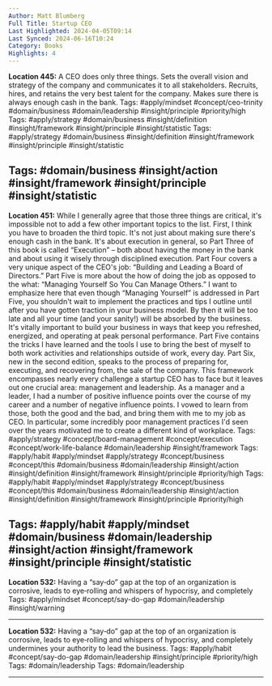 ```yaml
---
Author: Matt Blumberg
Full Title: Startup CEO
Last Highlighted: 2024-04-05T09:14
Last Synced: 2024-06-16T10:24
Category: Books
Highlights: 4
---
```

**Location 445:**
A CEO does only three things. Sets the overall vision and strategy of the company and communicates it to all stakeholders. Recruits, hires, and retains the very best talent for the company. Makes sure there is always enough cash in the bank.
Tags: #apply/mindset #concept/ceo-trinity #domain/business #domain/leadership #insight/principle #priority/high
Tags: #apply/strategy #domain/business #insight/definition #insight/framework #insight/principle #insight/statistic
Tags: #apply/strategy #domain/business #insight/definition #insight/framework #insight/principle #insight/statistic
  
Tags: #domain/business #insight/action #insight/framework #insight/principle #insight/statistic
---
  
**Location 451:**
While I generally agree that those three things are critical, it's impossible not to add a few other important topics to the list. First, I think you have to broaden the third topic. It's not just about making sure there's enough cash in the bank. It's about execution in general, so Part Three of this book is called “Execution” – both about having the money in the bank and about using it wisely through disciplined execution. Part Four covers a very unique aspect of the CEO's job: “Building and Leading a Board of Directors.” Part Five is more about the how of doing the job as opposed to the what: “Managing Yourself So You Can Manage Others.” I want to emphasize here that even though “Managing Yourself” is addressed in Part Five, you shouldn't wait to implement the practices and tips I outline until after you have gotten traction in your business model. By then it will be too late and all your time (and your sanity!) will be absorbed by the business. It's vitally important to build your business in ways that keep you refreshed, energized, and operating at peak personal performance. Part Five contains the tricks I have learned and the tools I use to bring the best of myself to both work activities and relationships outside of work, every day. Part Six, new in the second edition, speaks to the process of preparing for, executing, and recovering from, the sale of the company. This framework encompasses nearly every challenge a startup CEO has to face but it leaves out one crucial area: management and leadership. As a manager and a leader, I had a number of positive influence points over the course of my career and a number of negative influence points. I vowed to learn from those, both the good and the bad, and bring them with me to my job as CEO. In particular, some incredibly poor management practices I'd seen over the years motivated me to create a different kind of workplace.
Tags: #apply/strategy #concept/board-management #concept/execution #concept/work-life-balance #domain/leadership #insight/framework
Tags: #apply/habit #apply/mindset #apply/strategy #concept/business #concept/this #domain/business #domain/leadership #insight/action #insight/definition #insight/framework #insight/principle #priority/high
Tags: #apply/habit #apply/mindset #apply/strategy #concept/business #concept/this #domain/business #domain/leadership #insight/action #insight/definition #insight/framework #insight/principle #priority/high
  
Tags: #apply/habit #apply/mindset #domain/business #domain/leadership #insight/action #insight/framework #insight/principle #insight/statistic
---
  
**Location 532:**
Having a “say‐do” gap at the top of an organization is corrosive, leads to eye‐rolling and whispers of hypocrisy, and completely
Tags: #apply/mindset #concept/say-do-gap #domain/leadership #insight/warning
  
---
  
**Location 532:**
Having a “say‐do” gap at the top of an organization is corrosive, leads to eye‐rolling and whispers of hypocrisy, and completely undermines your authority to lead the business.
Tags: #apply/habit #concept/say-do-gap #domain/leadership #insight/principle #priority/high
Tags: #domain/leadership
Tags: #domain/leadership
  
---